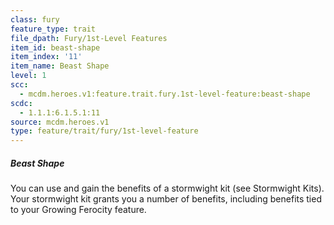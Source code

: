 ```yaml
---
class: fury
feature_type: trait
file_dpath: Fury/1st-Level Features
item_id: beast-shape
item_index: '11'
item_name: Beast Shape
level: 1
scc:
  - mcdm.heroes.v1:feature.trait.fury.1st-level-feature:beast-shape
scdc:
  - 1.1.1:6.1.5.1:11
source: mcdm.heroes.v1
type: feature/trait/fury/1st-level-feature
---
```


##### Beast Shape

You can use and gain the benefits of a stormwight kit (see Stormwight Kits). Your stormwight kit grants you a number of benefits, including benefits tied to your Growing Ferocity feature.
